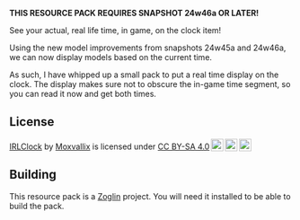 **THIS RESOURCE PACK REQUIRES SNAPSHOT 24w46a OR LATER!**

See your actual, real life time, in game, on the clock item!

Using the new model improvements from snapshots 24w45a and 24w46a, we can now display models based on the current time.

As such, I have whipped up a small pack to put a real time display on the clock. The display makes sure not to obscure the in-game time segment, so you can read it now and get both times.

## License
 <p xmlns:cc="http://creativecommons.org/ns#" xmlns:dct="http://purl.org/dc/terms/"><a property="dct:title" rel="cc:attributionURL" href="https://github.com/moxvallix/irlclock">IRLClock</a> by <a rel="cc:attributionURL dct:creator" property="cc:attributionName" href="https://moxvallix.com/">Moxvallix</a> is licensed under <a href="https://creativecommons.org/licenses/by-sa/4.0/?ref=chooser-v1" target="_blank" rel="license noopener noreferrer" style="display:inline-block;">CC BY-SA 4.0<img style="height:22px!important;margin-left:3px;vertical-align:text-bottom;" src="https://mirrors.creativecommons.org/presskit/icons/cc.svg?ref=chooser-v1" alt=""><img style="height:22px!important;margin-left:3px;vertical-align:text-bottom;" src="https://mirrors.creativecommons.org/presskit/icons/by.svg?ref=chooser-v1" alt=""><img style="height:22px!important;margin-left:3px;vertical-align:text-bottom;" src="https://mirrors.creativecommons.org/presskit/icons/sa.svg?ref=chooser-v1" alt=""></a></p> 

## Building
This resource pack is a [Zoglin](https://zoglin.dev/) project. You will need it installed to be able to build the pack.